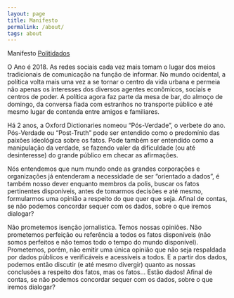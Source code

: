 ```yaml
---
layout: page
title: Manifesto
permalink: /about/
tags: about
---
```


Manifesto [Politidados](https://www.facebook.com/politidadospage/)

O Ano é 2018. As redes sociais cada vez mais tomam o lugar dos meios tradicionais de comunicação na função de informar. No mundo ocidental, a política volta mais uma vez a se tornar o centro da vida urbana e permeia não apenas os interesses dos diversos agentes econômicos, sociais e centros de poder. A política agora faz parte da mesa de bar, do almoço de domingo, da conversa fiada com estranhos no transporte público e até mesmo lugar de contenda entre amigos e familiares.

Há 2 anos, a Oxford Dictionaries nomeou “Pós-Verdade”, o verbete do ano. Pós-Verdade ou “Post-Truth” pode ser entendido como o predomínio das paixões ideológica sobre os fatos. Pode também ser entendido como a manipulação da verdade, se fazendo valer da dificuldade (ou até desinteresse) do grande público em checar as afirmações.

Nós entendemos que num mundo onde as grandes corporações e organizações já entenderam a necessidade de ser “orientado a dados”, é também nosso dever enquanto membros da polis, buscar os fatos pertinentes disponíveis, antes de tomarmos decisões e até mesmo, formularmos uma opinião a respeito do que quer que seja. Afinal de contas, se não podemos concordar sequer com os dados, sobre o que iremos dialogar?

Não prometemos isenção jornalística. Temos nossas opiniões. Não prometemos perfeição ou referência a todos os fatos disponíveis (não somos perfeitos e não temos todo o tempo do mundo disponível). Prometemos, porém, não emitir uma única opinião que não seja respaldada por dados públicos e verificáveis e acessíveis a todos. E a partir dos dados, podemos então discutir (e até mesmo divergir) quanto as nossas conclusões a respeito dos fatos, mas os fatos... Estão dados! Afinal de contas, se não podemos concordar sequer com os dados, sobre o que iremos dialogar?
